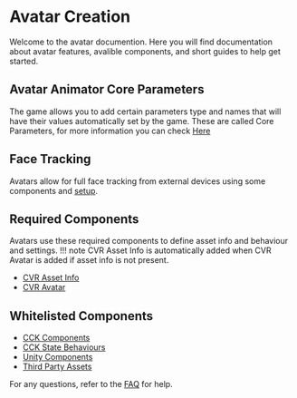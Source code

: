 # Avatar Creation
Welcome to the avatar documention. Here you will find documentation about avatar features, avalible components, and short guides to help get started.

## Avatar Animator Core Parameters
The game allows you to add certain parameters type and names that will have their values automatically set by the game.
These are called Core Parameters, for more information you can check [Here](animator-core-parameters.md)

## Face Tracking
Avatars allow for full face tracking from external devices using some components and [setup](face-tracking.md).

## Required Components
Avatars use these required components to define asset info and behaviour and settings.
!!! note
    CVR Asset Info is automatically added when CVR Avatar is added if asset info is not present.

- [CVR Asset Info](../components/cvr-asset-info.md)
- [CVR Avatar](../components/cvr-avatar.md)

## Whitelisted Components

- [CCK Components](avatar-component-whitelist.md#cck-components)
- [CCK State Behaviours](avatar-component-whitelist.md#cck-state-behaviours)
- [Unity Components](avatar-component-whitelist.md#unity-components)
- [Third Party Assets](avatar-component-whitelist.md#third-party-assets)

For any questions, refer to the [FAQ](../faq.md) for help.